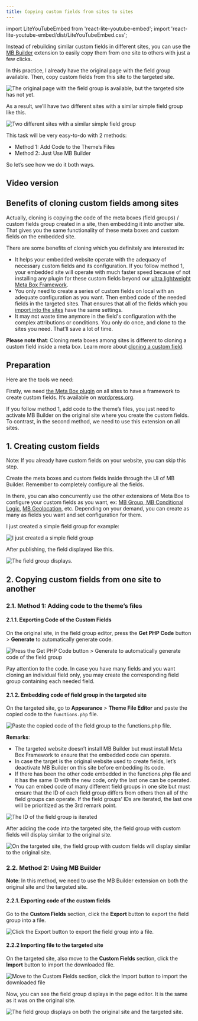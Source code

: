```yaml
---
title: Copying custom fields from sites to sites
---
```

import LiteYouTubeEmbed from 'react-lite-youtube-embed';
import 'react-lite-youtube-embed/dist/LiteYouTubeEmbed.css';

Instead of rebuilding similar custom fields in different sites, you can use the [MB Builder](https://metabox.io/plugins/meta-box-builder/) extension to easily copy them from one site to others with just a few clicks.

In this practice, I already have the original page with the field group available. Then, copy custom fields from this site to the targeted site.

![The original page with the field group is available, but the targeted site has not yet.](https://i.imgur.com/N0IQOgB.png)

As a result, we’ll have two different sites with a similar simple field group like this.

![Two different sites with a similar simple field group](https://i.imgur.com/iQCmPqH.png)

This task will be very easy-to-do with 2 methods:

* Method 1: Add Code to the Theme’s Files
* Method 2: Just Use MB Builder

So let’s see how we do it both ways.

## Video version

<LiteYouTubeEmbed id='0_AOradkfyo'/>

## Benefits of cloning custom fields among sites

Actually, cloning is copying the code of the meta boxes (field groups) / custom fields group created in a site, then embedding it into another site. That gives you the same functionality of these meta boxes and custom fields on the embedded site.

There are some benefits of cloning which you definitely are interested in:

* It helps your embedded website operate with the adequacy of necessary custom fields and its configuration. If you follow method 1, your embedded site will operate with much faster speed because of not installing any plugin for these custom fields beyond our [ultra lightweight Meta Box Framework](https://wordpress.org/plugins/meta-box/).
* You only need to create a series of custom fields on local with an adequate configuration as you want. Then embed code of the needed fields in the targeted sites. That ensures that all of the fields which you [import into the sites](https://docs.metabox.io/tutorials/export-import-custom-fields-meta-box-builder/) have the same settings.
* It may not waste time anymore in the field's configuration with the complex attributions or conditions. You only do once, and clone to the sites you need. That’ll save a lot of time.

**Please note that**:
 Cloning meta boxes among sites is different to cloning a custom field inside a meta box. Learn more about [cloning a custom field](https://docs.metabox.io/cloning-fields/).

## Preparation

Here are the tools we need:

Firstly, we need  [the Meta Box plugin](https://wordpress.org/plugins/meta-box/) on all sites to have a framework to create custom fields. It’s available on [wordpress.org](https://wordpress.org/plugins/meta-box/).

If you follow method 1, add code to the theme’s files, you just need to activate MB Builder on the original site where you create the custom fields. To contrast, in the second method, we need to use this extension on all sites.

## 1. Creating custom fields

Note: If you already have custom fields on your website, you can skip this step.

Create the meta boxes and custom fields inside through the UI of MB Builder. Remember to completely configure all the fields.

In there, you can also concurrently use the other extensions of Meta Box to configure your custom fields as you want, ex: [MB Group](https://docs.metabox.io/extensions/meta-box-group/),[ MB Conditional Logic](https://metabox.io/plugins/meta-box-conditional-logic/), [MB Geolocation](https://docs.metabox.io/extensions/meta-box-geolocation/), etc. Depending on your demand, you can create as many as fields you want and set configuration for them.

I just created a simple field group for example:

![I just created a simple field group](https://i.imgur.com/ucqWsSt.png)

After publishing, the field displayed like this.

![The field group displays.](https://i.imgur.com/ZwcWR4F.png)

## 2. Copying custom fields from one site to another

### 2.1. Method 1:  Adding code to the theme’s files

#### 2.1.1. Exporting Code of the Custom Fields

On the original site, in the field group editor, press the **Get PHP Code** button > **Generate** to automatically generate code.

![Press the Get PHP Code button > Generate to automatically generate code of the field group](https://i.imgur.com/krezr9O.png)

Pay attention to the code. In case you have many fields and you want cloning an individual field only, you may create the corresponding field group containing each needed field.

#### 2.1.2. Embedding code of field group in the targeted site

On the targeted site, go to **Appearance** > **Theme File Editor** and paste the copied code to the `functions.php` file.

![Paste the copied code of the field group to the functions.php file.](https://i.imgur.com/kq3yMwE.png)

**Remarks**:

* The targeted website doesn’t install MB Builder but must install Meta Box Framework to ensure that the embedded code can operate.
* In case the target is the original website used to create fields, let’s deactivate MB Builder on this site before embedding its code.
* If there has been the other code embedded in the functions.php file and it has the same ID with the new code, only the last one can be operated.
* You can embed code of many different field groups in one site but must ensure that the ID of each field group differs from others then all of the field groups can operate. If the field groups’ IDs are iterated, the last one will be prioritized as the 3rd remark point.

![The ID of the field group is iterated](https://i.imgur.com/Zu3A52x.png)

After adding the code into the targeted site, the field group with custom fields will display similar to the original site.

![On the targeted site, the field group with custom fields will display similar to the original site.](https://i.imgur.com/iQCmPqH.png)

### 2.2. Method 2: Using MB Builder

**Note**: In this method, we need to use the MB Builder extension on both the original site and the targeted site.

#### 2.2.1. Exporting code of the custom fields

Go to the **Custom Fields** section, click the **Export** button to export the field group into a file.

![Click the Export button to export the field group into a file.](https://i.imgur.com/8VJUbDL.png)

#### 2.2.2 Importing file to the targeted site

On the targeted site, also move to the **Custom Fields** section, click the **Import** button to import the downloaded file.

![Move to the Custom Fields section, click the Import button to import the downloaded file](https://i.imgur.com/bGLyicp.png)

Now, you can see the field group displays in the page editor. It is the same as it was on the original site.

![The field group displays on both the original site and the targeted site.](https://i.imgur.com/iQCmPqH.png)
